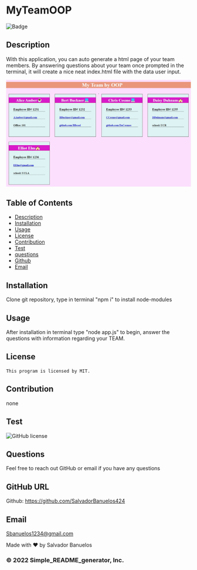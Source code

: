 # MyTeamOOP

  ![Badge](https://img.shields.io/badge/License-${license}-blue)

  ## Description
  With this application, you can auto generate a html page of your team members.  By answering questions about your team once prompted in the terminal, it will create a nice neat index.html file with the data user input.

![image of application](./assets/image/OOP.jpg)

  ## Table of Contents
  - [Description](#description)
  - [Installation](#installation)
  - [Usage](#usage)
  - [License](#license)
  - [Contribution](#contribution)
  - [Test](#test)
  - [questions](#questions)
  - [Github](#github)
  - [Email](#email)
  
  ## Installation
  Clone git repository, type in terminal "npm i" to install node-modules

  ## Usage
  After installation in terminal type "node app.js" to begin, answer the questions with information regarding your TEAM.

  ## License
    This program is licensed by MIT.

  ## Contribution
  none

  ## Test
  ![GitHub license](https://img.shields.io/badge/test-100%25-success)
  ## Questions
  Feel free to reach out GitHub or email if you have any questions
  
  ## GitHub URL
  Github: https://github.com/SalvadorBanuelos424
  
  ## Email
  Sbanuelos1234@gmail.com
  
  Made with ❤️ by Salvador Banuelos
### © 2022 Simple_README_generator, Inc.